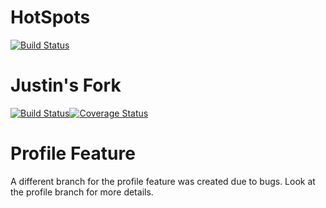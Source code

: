 # HotSpots
[![Build Status](https://travis-ci.org/ChicoState/HotSpots.svg?branch=master)](https://travis-ci.org/ChicoState/HotSpots)


# Justin's Fork
[![Build Status](https://travis-ci.org/jsage1/HotSpots.svg?branch=master)](https://travis-ci.org/jsage1/HotSpots)[![Coverage Status](https://coveralls.io/repos/github/jsage1/HotSpots/badge.svg?branch=master)](https://coveralls.io/github/jsage1/HotSpots?branch=master)

# Profile Feature
A different branch for the profile feature was created due to bugs. Look at the profile branch for more details.
